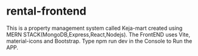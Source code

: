 # rental-frontend
This is a property management  system called Keja-mart
created using MERN STACK(MongoDB,Express,React,Nodejs).
The FrontEND uses Vite, material-icons and Bootstrap.
Type npm run dev in the Console to Run the APP.
